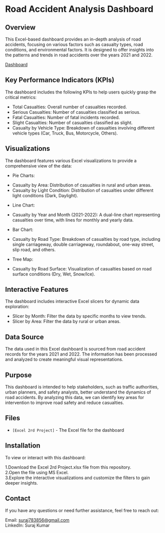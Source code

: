 # Road Accident Analysis Dashboard
## Overview
This Excel-based dashboard provides an in-depth analysis of road accidents, focusing on various factors such as casualty types, road conditions, and environmental factors. It is designed to offer insights into the patterns and trends in road accidents over the years 2021 and 2022.

[Dashboard](https://github.com/Sooraj1411/Road-Accident-Dashboard/blob/main/Road%20Accident%20Data%20Analysis.png)

## Key Performance Indicators (KPIs)
The dashboard includes the following KPIs to help users quickly grasp the critical metrics:

* Total Casualties: Overall number of casualties recorded.
* Serious Casualties: Number of casualties classified as serious.
* Fatal Casualties: Number of fatal incidents recorded.
* Slight Casualties: Number of casualties classified as slight.
* Casualty by Vehicle Type: Breakdown of casualties involving different vehicle types (Car, Truck, Bus, Motorcycle, Others).


## Visualizations
The dashboard features various Excel visualizations to provide a comprehensive view of the data:

* Pie Charts:

- Casualty by Area: Distribution of casualties in rural and urban areas.
- Casualty by Light Condition: Distribution of casualties under different light conditions (Dark, Daylight).


* Line Chart:

- Casualty by Year and Month (2021-2022): A dual-line chart representing casualties over time, with lines for monthly and yearly data.

  
* Bar Chart:

- Casualty by Road Type: Breakdown of casualties by road type, including single carriageway, double carriageway, roundabout, one-way street, slip road, and others.


* Tree Map:

- Casualty by Road Surface: Visualization of casualties based on road surface conditions (Dry, Wet, Snow/Ice).


## Interactive Features
The dashboard includes interactive Excel slicers for dynamic data exploration:

* Slicer by Month: Filter the data by specific months to view trends.
* Slicer by Area: Filter the data by rural or urban areas.

  
## Data Source
The data used in this Excel dashboard is sourced from road accident records for the years 2021 and 2022. The information has been processed and analyzed to create meaningful visual representations.

## Purpose
This dashboard is intended to help stakeholders, such as traffic authorities, urban planners, and safety analysts, better understand the dynamics of road accidents. By analyzing this data, we can identify key areas for intervention to improve road safety and reduce casualties.

## Files
* `[Excel 2rd Project]` - The Excel file for the dashboard

## Installation
To view or interact with this dashboard:

1.Download the Excel 2rd Project.xlsx file from this repository.<br>
2.Open the file using MS Excel.<br>
3.Explore the interactive visualizations and customize the filters to gain deeper insights.

## Contact
If you have any questions or need further assistance, feel free to reach out:

Email: suraj783856@gmail.com <br>
LinkedIn: Suraj Kumar
